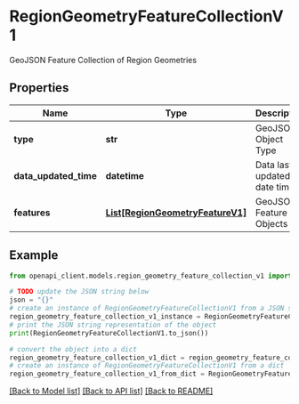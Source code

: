 # RegionGeometryFeatureCollectionV1

GeoJSON Feature Collection of Region Geometries

## Properties

Name | Type | Description | Notes
------------ | ------------- | ------------- | -------------
**type** | **str** | GeoJSON Object Type | 
**data_updated_time** | **datetime** | Data last updated date time | 
**features** | [**List[RegionGeometryFeatureV1]**](RegionGeometryFeatureV1.md) | GeoJSON Feature Objects | 

## Example

```python
from openapi_client.models.region_geometry_feature_collection_v1 import RegionGeometryFeatureCollectionV1

# TODO update the JSON string below
json = "{}"
# create an instance of RegionGeometryFeatureCollectionV1 from a JSON string
region_geometry_feature_collection_v1_instance = RegionGeometryFeatureCollectionV1.from_json(json)
# print the JSON string representation of the object
print(RegionGeometryFeatureCollectionV1.to_json())

# convert the object into a dict
region_geometry_feature_collection_v1_dict = region_geometry_feature_collection_v1_instance.to_dict()
# create an instance of RegionGeometryFeatureCollectionV1 from a dict
region_geometry_feature_collection_v1_from_dict = RegionGeometryFeatureCollectionV1.from_dict(region_geometry_feature_collection_v1_dict)
```
[[Back to Model list]](../README.md#documentation-for-models) [[Back to API list]](../README.md#documentation-for-api-endpoints) [[Back to README]](../README.md)


